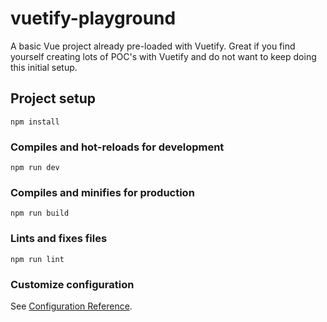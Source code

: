 # vuetify-playground
A basic Vue project already pre-loaded with Vuetify. Great if you find yourself creating lots of POC's with Vuetify and do not want to keep doing this initial setup.

## Project setup
```
npm install
```

### Compiles and hot-reloads for development
```
npm run dev
```

### Compiles and minifies for production
```
npm run build
```

### Lints and fixes files
```
npm run lint
```

### Customize configuration
See [Configuration Reference](https://cli.vuejs.org/config/).
